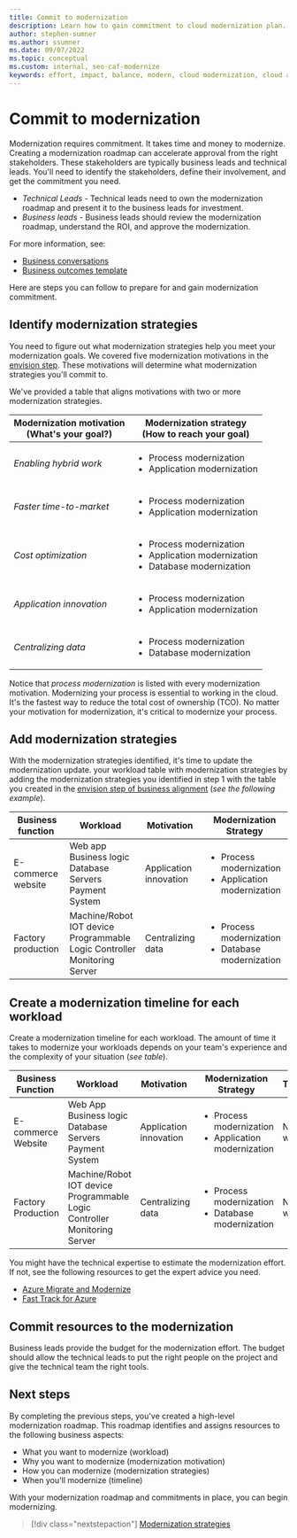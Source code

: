 ```yaml
---
title: Commit to modernization
description: Learn how to gain commitment to cloud modernization plan.
author: stephen-sumner
ms.author: ssumner
ms.date: 09/07/2022
ms.topic: conceptual
ms.custom: internal, seo-caf-modernize
keywords: effort, impact, balance, modern, cloud modernization, cloud adoption framework
---
```


# Commit to modernization

Modernization requires commitment. It takes time and money to modernize. Creating a modernization roadmap can accelerate approval from the right stakeholders. These stakeholders are typically business leads and technical leads. You'll need to identify the stakeholders, define their involvement, and get the commitment you need.

- *Technical Leads* - Technical leads need to own the modernization roadmap and present it to the business leads for investment.
- *Business leads* - Business leads should review the modernization roadmap, understand the ROI, and approve the modernization.

For more information, see:

- [Business conversations](../../strategy/business-outcomes/index.md)
- [Business outcomes template](../../strategy/business-outcomes/business-outcome-template.md)

Here are steps you can follow to prepare for and gain modernization commitment.

## Identify modernization strategies

You need to figure out what modernization strategies help you meet your modernization goals. We covered five modernization motivations in the [envision step](../business-alignment/envision-cloud-modernization.md). These motivations will determine what modernization strategies you'll commit to.

We've provided a table that aligns motivations with two or more modernization strategies.

|Modernization motivation <br> (What's your goal?)| Modernization strategy <br> (How to reach your goal)|
| --- | --- |
|*Enabling hybrid work*|<ul><li>Process modernization</li><li>Application modernization</li></ul>|
|*Faster time-to-market*|<ul><li>Process modernization</li><li>Application modernization</li></ul>|
|*Cost optimization*|<ul><li>Process modernization</li><li>Application modernization</li><li>Database modernization</li></ul>|
|*Application innovation*|<ul><li>Process modernization</li><li>Application modernization</li></ul>|
|*Centralizing data*|<ul><li>Process modernization</li><li>Database modernization</li></ul>|

Notice that *process modernization* is listed with every modernization motivation. Modernizing your process is essential to working in the cloud. It's the fastest way to reduce the total cost of ownership (TCO). No matter your motivation for modernization, it's critical to modernize your process.

## Add modernization strategies

With the modernization strategies identified, it's time to update the modernization update. your workload table with modernization strategies by adding the modernization strategies you identified in step 1 with the table you created in the [envision step of business alignment](../business-alignment/envision-cloud-modernization.md) (*see the following example*).

|Business function<span title="Business Function">&nbsp;</span> |Workload <span title="Supporting IT Assets">&nbsp;</span> |Motivation<span title="Motivation">&nbsp;</span> |Modernization Strategy
| --- | --- | --- | --- |
|E-commerce<br>website| Web app<br>Business logic<br>Database<br>Servers<br>Payment System|Application innovation |<ul><li>Process modernization</li><li>Application modernization</li></ul>|
|Factory production|Machine/Robot<br>IOT device<br>Programmable Logic Controller<br>Monitoring<br>Server|Centralizing data|<ul><li>Process modernization</li><li>Database modernization</li></ul>|

## Create a modernization timeline for each workload

Create a modernization timeline for each workload. The amount of time it takes to modernize your workloads depends on your team's experience and the complexity of your situation (*see table*).

|Business Function<span title="Business Function">&nbsp;</span> |Workload <span title="Supporting IT Assets">&nbsp;</span> |Motivation<span title="Motivation">&nbsp;</span> |Modernization Strategy|Timeline|
| --- | --- | --- | --- | --- |
|E-commerce<br>Website| Web App<br>Business logic<br>Database<br>Servers<br>Payment System|Application innovation |<ul><li>Process modernization</li><li>Application modernization</li></ul>| N-weeks|
|Factory Production|Machine/Robot<br>IOT device<br>Programmable Logic Controller<br>Monitoring<br>Server|Centralizing data|<ul><li>Process modernization</li><li>Database modernization</li></ul>|N-weeks|

You might have the technical expertise to estimate the modernization effort. If not, see the following resources to get the expert advice you need.

- [Azure Migrate and Modernize](https://www.microsoft.com/azure/partners/ammp)
- [Fast Track for Azure](https://azure.microsoft.com/programs/azure-fasttrack/)

## Commit resources to the modernization

Business leads provide the budget for the modernization effort. The budget should allow the technical leads to put the right people on the project and give the technical team the right tools.

## Next steps

By completing the previous steps, you've created a high-level modernization roadmap. This roadmap identifies and assigns resources to the following business aspects:

- What you want to modernize (workload)
- Why you want to modernize (modernization motivation)
- How you can modernize (modernization strategies)
- When you'll modernize (timeline)

With your modernization roadmap and commitments in place, you can begin modernizing.

> [!div class="nextstepaction"]
> [Modernization strategies](../modernize-strategies/index.md)
